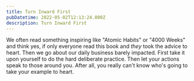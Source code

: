 ```yaml
---
title: Turn Inward First
pubDatetime: 2022-05-02T12:13:24.000Z
description: Turn Inward First
---
```


We often read something inspiring like "Atomic Habits" or "4000 Weeks" and think
yes, if only everyone read this book and _they_ took the advice to heart. Then
we go about our daily business barely impacted. First take it upon yourself to
do the hard deliberate practice. Then let your actions speak to those around
you. After all, you really can't know who's going to take your example to heart.
